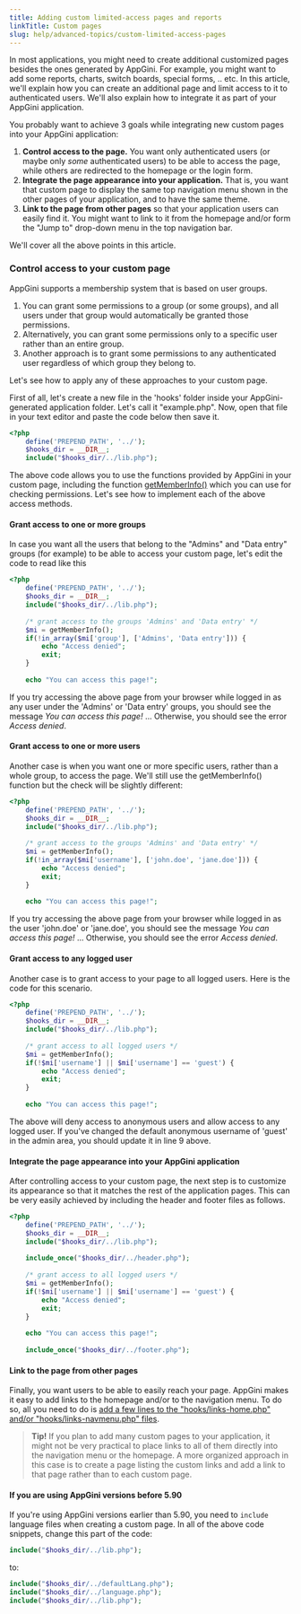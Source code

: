 ```yaml
---
title: Adding custom limited-access pages and reports
linkTitle: Custom pages
slug: help/advanced-topics/custom-limited-access-pages
---
```


In most applications, you might need to create additional customized pages besides the ones generated by AppGini. For example, you might want to add some reports, charts, switch boards, special forms, .. etc. In this article, we'll explain how you can create an additional page and limit access to it to authenticated users. We'll also explain how to integrate it as part of your AppGini application.

You probably want to achieve 3 goals while integrating new custom pages into your AppGini application:

1.  **Control access to the page.** You want only authenticated users (or maybe only _some_ authenticated users) to be able to access the page, while others are redirected to the homepage or the login form.
2.  **Integrate the page appearance into your application.** That is, you want that custom page to display the same top navigation menu shown in the other pages of your application, and to have the same theme.
3.  **Link to the page from other pages** so that your application users can easily find it. You might want to link to it from the homepage and/or form the "Jump to" drop-down menu in the top navigation bar.

We'll cover all the above points in this article.

### Control access to your custom page

AppGini supports a membership system that is based on user groups.

1.  You can grant some permissions to a group (or some groups), and all users under that group would automatically be granted those permissions.
2.  Alternatively, you can grant some permissions only to a specific user rather than an entire group.
3.  Another approach is to grant some permissions to any authenticated user regardless of which group they belong to.

Let's see how to apply any of these approaches to your custom page.

First of all, let's create a new file in the 'hooks' folder inside your AppGini-generated application folder. Let's call it "example.php". Now, open that file in your text editor and paste the code below then save it.

```php
<?php
    define('PREPEND_PATH', '../');
    $hooks_dir = __DIR__;
    include("$hooks_dir/../lib.php");
```

The above code allows you to use the functions provided by AppGini in your custom page, including the function [getMemberInfo()](/appgini/help/working-with-generated-web-database-application/hooks/memberInfo) which you can use for checking permissions. Let's see how to implement each of the above access methods.

#### Grant access to one or more groups

In case you want all the users that belong to the "Admins" and "Data entry" groups (for example) to be able to access your custom page, let's edit the code to read like this

```php
<?php
    define('PREPEND_PATH', '../');
    $hooks_dir = __DIR__;
    include("$hooks_dir/../lib.php");
     
    /* grant access to the groups 'Admins' and 'Data entry' */
    $mi = getMemberInfo();
    if(!in_array($mi['group'], ['Admins', 'Data entry'])) {
        echo "Access denied";
        exit;
    }
 
    echo "You can access this page!";
```

If you try accessing the above page from your browser while logged in as any user under the 'Admins' or 'Data entry' groups, you should see the message _You can access this page!_ ... Otherwise, you should see the error _Access denied_.

#### Grant access to one or more users

Another case is when you want one or more specific users, rather than a whole group, to access the page. We'll still use the getMemberInfo() function but the check will be slightly different:

```php
<?php
    define('PREPEND_PATH', '../');
    $hooks_dir = __DIR__;
    include("$hooks_dir/../lib.php");
     
    /* grant access to the groups 'Admins' and 'Data entry' */
    $mi = getMemberInfo();
    if(!in_array($mi['username'], ['john.doe', 'jane.doe'])) {
        echo "Access denied";
        exit;
    }
 
    echo "You can access this page!";
```

If you try accessing the above page from your browser while logged in as the user 'john.doe' or 'jane.doe', you should see the message _You can access this page!_ ... Otherwise, you should see the error _Access denied_.

#### Grant access to any logged user

Another case is to grant access to your page to all logged users. Here is the code for this scenario.

```php
<?php
    define('PREPEND_PATH', '../');
    $hooks_dir = __DIR__;
    include("$hooks_dir/../lib.php");
     
    /* grant access to all logged users */
    $mi = getMemberInfo();
    if(!$mi['username'] || $mi['username'] == 'guest') {
        echo "Access denied";
        exit;
    }
 
    echo "You can access this page!";
```

The above will deny access to anonymous users and allow access to any logged user. If you've changed the default anonymous username of 'guest' in the admin area, you should update it in line 9 above.

#### Integrate the page appearance into your AppGini application

After controlling access to your custom page, the next step is to customize its appearance so that it matches the rest of the application pages. This can be very easily achieved by including the header and footer files as follows.

```php
<?php
    define('PREPEND_PATH', '../');
    $hooks_dir = __DIR__;
    include("$hooks_dir/../lib.php");
 
    include_once("$hooks_dir/../header.php");
 
    /* grant access to all logged users */
    $mi = getMemberInfo();
    if(!$mi['username'] || $mi['username'] == 'guest') {
        echo "Access denied";
        exit;
    }
 
    echo "You can access this page!";
 
    include_once("$hooks_dir/../footer.php");
```

#### Link to the page from other pages

Finally, you want users to be able to easily reach your page. AppGini makes it easy to add links to the homepage and/or to the navigation menu. To do so, all you need to do is [add a few lines to the "hooks/links-home.php" and/or "hooks/links-navmenu.php" files](/appgini/help/advanced-topics/hooks/folder-contents).

> **Tip!** If you plan to add many custom pages to your application, it might not be very practical to place links to all of them directly into the navigation menu or the homepage. A more organized approach in this case is to create a page listing the custom links and add a link to that page rather than to each custom page.

#### If you are using AppGini versions before 5.90

If you're using AppGini versions earlier than 5.90, you need to `include` language files when creating a custom page. In all of the above code snippets, change this part of the code:

```php
include("$hooks_dir/../lib.php");
```

to:

```php
include("$hooks_dir/../defaultLang.php");
include("$hooks_dir/../language.php");
include("$hooks_dir/../lib.php");
```